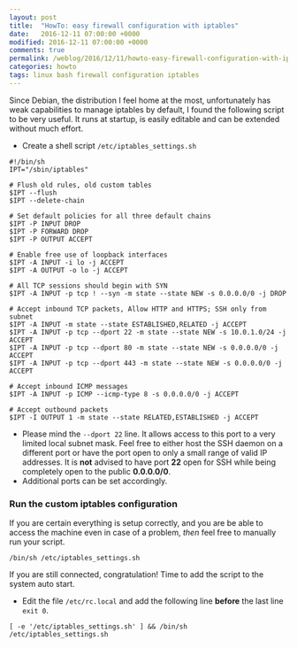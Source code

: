 ```yaml
---
layout: post
title:  "HowTo: easy firewall configuration with iptables"
date:   2016-12-11 07:00:00 +0000
modified: 2016-12-11 07:00:00 +0000 
comments: true
permalink: /weblog/2016/12/11/howto-easy-firewall-configuration-with-iptables/
categories: howto
tags: linux bash firewall configuration iptables
---
```


Since Debian, the distribution I feel home at the most, unfortunately has weak capabilities to manage iptables by default, I found the following script to be very useful. It runs at startup, is easily editable and can be extended without much effort.

<!--more-->


 - Create a shell script `/etc/iptables_settings.sh`

```
#!/bin/sh
IPT="/sbin/iptables"

# Flush old rules, old custom tables
$IPT --flush
$IPT --delete-chain

# Set default policies for all three default chains
$IPT -P INPUT DROP
$IPT -P FORWARD DROP
$IPT -P OUTPUT ACCEPT

# Enable free use of loopback interfaces
$IPT -A INPUT -i lo -j ACCEPT
$IPT -A OUTPUT -o lo -j ACCEPT

# All TCP sessions should begin with SYN
$IPT -A INPUT -p tcp ! --syn -m state --state NEW -s 0.0.0.0/0 -j DROP

# Accept inbound TCP packets, Allow HTTP and HTTPS; SSH only from subnet
$IPT -A INPUT -m state --state ESTABLISHED,RELATED -j ACCEPT
$IPT -A INPUT -p tcp --dport 22 -m state --state NEW -s 10.0.1.0/24 -j ACCEPT
$IPT -A INPUT -p tcp --dport 80 -m state --state NEW -s 0.0.0.0/0 -j ACCEPT
$IPT -A INPUT -p tcp --dport 443 -m state --state NEW -s 0.0.0.0/0 -j ACCEPT

# Accept inbound ICMP messages
$IPT -A INPUT -p ICMP --icmp-type 8 -s 0.0.0.0/0 -j ACCEPT

# Accept outbound packets
$IPT -I OUTPUT 1 -m state --state RELATED,ESTABLISHED -j ACCEPT
```

 - Please mind the `--dport 22` line. It allows access to this port to a very limited local subnet mask. Feel free to either host the SSH daemon on a different port or have the port open to only a small range of valid IP addresses. It is **not** advised to have port **22** open for SSH while being completely open to the public **0.0.0.0/0**.
 - Additional ports can be set accordingly.

 
### Run the custom iptables configuration

If you are certain everything is setup correctly, and you are be able to access the machine even in case of a problem, *then* feel free to manually run your script.

```
/bin/sh /etc/iptables_settings.sh
```

If you are still connected, congratulation! Time to add the script to the system auto start.

 - Edit the file `/etc/rc.local` and add the following line **before** the last line `exit 0`.

```
[ -e '/etc/iptables_settings.sh' ] && /bin/sh /etc/iptables_settings.sh
```

 
